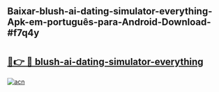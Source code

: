 ## Baixar-blush-ai-dating-simulator-everything-Apk-em-português​-para-Android-Download-#f7q4y

# <h2><a href="https://ainizakaria.my?title=blush-ai-dating-simulator-everything&ref=20M">🔗👉 🔴 blush-ai-dating-simulator-everything</a></h2>

[![acn](https://github.com/user-attachments/assets/0f9c940e-d8b0-45ae-aac7-cd30a18b3e1c)](https://ainizakaria.my?title=blush-ai-dating-simulator-everything&ref=20M)

